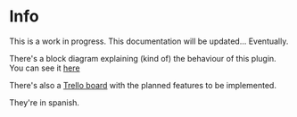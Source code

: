# Info

This is a work in progress. This documentation will be updated... Eventually.

There's a block diagram explaining (kind of) the behaviour of this plugin. You can see it [here](https://drive.google.com/file/d/1IVw4dQ4MF7A7okPIngVE0gdJaR8-kzDi/view?usp=sharing)

There's also a [Trello board](https://trello.com/b/pVz78Ct0) with the planned features to be implemented.

They're in spanish.